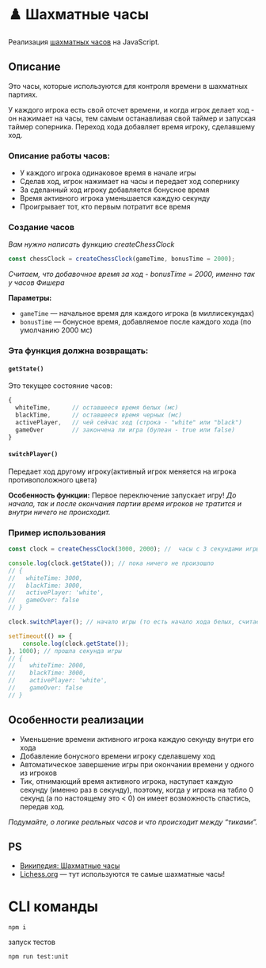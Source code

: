 # ♟️ Шахматные часы

Реализация [шахматных часов](https://ru.wikipedia.org/wiki/Шахматные_часы) на JavaScript.

## Описание

Это часы, которые используются для контроля времени в шахматных партиях. 

У каждого игрока есть свой отсчет времени, и когда игрок делает ход - он нажимает на часы, тем самым останавливая свой таймер и запуская таймер соперника. Переход хода добавляет время игроку, сделавшему ход.

### Описание работы часов:

- У каждого игрока одинаковое время в начале игры
- Сделав ход, игрок нажимает на часы и передает ход сопернику
- За сделанный ход игроку добавляется бонусное время
- Время активного игрока уменьшается каждую секунду
- Проигрывает тот, кто первым потратит все время

### Создание часов
*Вам нужно написать функцию createChessClock*

```javascript
const chessClock = createChessClock(gameTime, bonusTime = 2000);
```

*Считаем, что добавочное время за ход - bonusTime = 2000, именно так у часов Фишера*

**Параметры:**
- `gameTime` — начальное время для каждого игрока (в миллисекундах)
- `bonusTime` — бонусное время, добавляемое после каждого хода (по умолчанию 2000 мс)

### Эта функция должна возвращать:

#### `getState()`

Это текущее состояние часов:

```javascript
{
  whiteTime,      // оставшееся время белых (мс)
  blackTime,      // оставшееся время черных (мс)
  activePlayer,   // чей сейчас ход (строка - "white" или "black")
  gameOver        // закончена ли игра (булеан - true или false)
}
```

#### `switchPlayer()`

Передает ход другому игроку(активный игрок меняется на игрока противоположного цвета)

**Особенность функции:** Первое переключение запускает игру! 
*До начала, так и после окончания партии время игроков не тратится и внутри ничего не происходит.*

### Пример использования

```javascript
const clock = createChessClock(3000, 2000); //  часы с 3 секундами игры для каждого игрока и 2 секундами прибавления за ход

console.log(clock.getState()); // пока ничего не произошло
// {
//   whiteTime: 3000,
//   blackTime: 3000,
//   activePlayer: 'white',
//   gameOver: false
// }

clock.switchPlayer(); // начало игры (то есть начало хода белых, считаем что белые всегда ходят первыми)

setTimeout(() => {
    console.log(clock.getState());
}, 1000); // прошла секунда игры
// {
//    whiteTime: 2000,
//    blackTime: 3000,
//    activePlayer: 'white',
//    gameOver: false
// }
```

## Особенности реализации

-  Уменьшение времени активного игрока каждую секунду внутри его хода
-  Добавление бонусного времени игроку сделавшему ход
-  Автоматическое завершение игры при окончании времени у одного из игроков
-  Тик, отнимающий время активного игрока, наступает каждую секунду (именно раз в секунду), поэтому, когда у игрока на табло 0 секунд (а по настоящему это < 0) он имеет возможность спастись, передав ход.

*Подумайте, о логике реальных часов и что происходит между “тиками”.*

## PS

- [Википедия: Шахматные часы](https://ru.wikipedia.org/wiki/Шахматные_часы)
- [Lichess.org](https://lichess.ru) — тут используются те самые шахматные часы!



# CLI команды

```
npm i
```

запуск тестов
```
npm run test:unit
```
